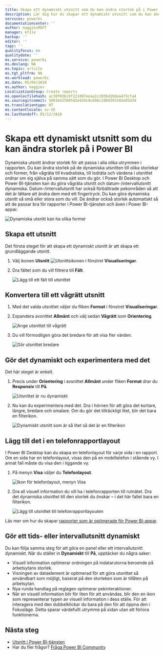 ```yaml
---
title: Skapa ett dynamiskt utsnitt som du kan ändra storlek på i Power BI
description: Lär dig hur du skapar ett dynamiskt utsnitt som du kan ändra storlek på så att det passar din rapport
services: powerbi
documentationcenter: ''
author: maggiesMSFT
manager: kfile
backup: ''
editor: ''
tags: ''
qualityfocus: no
qualitydate: ''
ms.service: powerbi
ms.devlang: NA
ms.topic: article
ms.tgt_pltfrm: NA
ms.workload: powerbi
ms.date: 05/04/2018
ms.author: maggies
LocalizationGroup: Create reports
ms.openlocfilehash: ac30f03bc9f221097eeaa1c203bd19daa473cfa4
ms.sourcegitcommit: 50016425005d2e929c8c606c2d0d393342e05d39
ms.translationtype: HT
ms.contentlocale: sv-SE
ms.lasthandoff: 05/12/2018
---
```

# <a name="create-a-responsive-slicer-you-can-resize-in-power-bi"></a>Skapa ett dynamiskt utsnitt som du kan ändra storlek på i Power BI

Dynamiska utsnitt ändrar storlek för att passa i alla olika utrymmen i rapporten. Du kan ändra storlek på de dynamiska utsnitten till olika storlekar och former, från vågräta till kvadratiska, till lodräta och värdena i utsnittet ordnar om sig själva på samma sätt som du gör. I Power BI Desktop och Power BI-tjänsten kan du göra vågräta utsnitt och datum-/intervallutsnitt dynamiska. Datum-/intervallutsnitt har också förbättrade pekområden så att det är lättare att ändra dem med ett fingertryck. Du kan göra dynamiska utsnitt så små eller stora som du vill. De ändrar också storlek automatiskt så att de passar bra för rapporter i Power BI-tjänsten och även i Power BI-appar. 

![Dynamiska utsnitt kan ha olika former](media/power-bi-slicer-filter-responsive/power-bi-slicer-filter-responsive-0-slicer.gif)

## <a name="create-a-slicer"></a>Skapa ett utsnitt

Det första steget för att skapa ett dynamiskt utsnitt är att skapa ett grundläggande utsnitt. 

1. Välj ikonen **Utsnitt** ![Utsnittsikonen](media/power-bi-slicer-filter-responsive/power-bi-slicer-filter-responsive-0-slicer-icon.png) i fönstret **Visualiseringar**.
2. Dra fältet som du vill filtrera till **Fält**.

    ![Lägg till ett fält till utsnittet](media/power-bi-slicer-filter-responsive/power-bi-slicer-filter-responsive-1-create.png)

## <a name="convert-to-a-horizontal-slicer"></a>Konvertera till ett vågrätt utsnitt

1. Med det valda utsnittet väljer du fliken **Format** i fönstret **Visualiseringar**.
2. Expandera avsnittet **Allmänt** och välj sedan **Vågrätt** som **Orientering**.

    ![Ange utsnittet till vågrätt](media/power-bi-slicer-filter-responsive/power-bi-slicer-filter-responsive-2-horizontal.png) 

1.  Du vill förmodligen göra det bredare för att visa fler värden.

     ![Gör utsnittet bredare](media/power-bi-slicer-filter-responsive/power-bi-slicer-filter-responsive-3-wider.png)

## <a name="make-it-responsive-and-experiment-with-it"></a>Gör det dynamiskt och experimentera med det

Det här steget är enkelt. 

1. Precis under **Orientering** i avsnittet **Allmänt** under fliken **Format** drar du **Responsiv** till **På**.  

    ![Utsnittet är nu dynamiskt](media/power-bi-slicer-filter-responsive/power-bi-slicer-filter-responsive-4-responsive-on.png)

1. Nu kan du experimentera med det. Dra i hörnen för att göra det kortare, längre, bredare och smalare. Om du gör det tillräckligt litet, blir det bara en filterikon.

    ![Dynamiskt utsnitt som är så litet så det är en filterikon](media/power-bi-slicer-filter-responsive/power-bi-slicer-filter-responsive-5-mini-icon.png)

## <a name="add-it-to-a-phone-report-layout"></a>Lägg till det i en telefonrapportlayout

I Power BI Desktop kan du skapa en telefonlayout för varje sida i en rapport. Om en sida har en telefonlayout, visas den på en mobiltelefon i stående vy. I annat fall måste du visa den i liggande vy. 

1. På menyn **Visa** väljer du **Telefonlayout**.

     ![Ikon för telefonlayout, menyn Visa](media/power-bi-slicer-filter-responsive/power-bi-slicer-filter-responsive-6-phone-layout-button.png)
    
1. Dra all visuell information du vill ha i telefonrapporten till rutnätet. Dra det dynamiska utsnittet till den storlek du önskar – i det här fallet bara en filterikon.

    ![Lägg till utsnittet till telefonrapportlayouten](media/power-bi-slicer-filter-responsive/power-bi-slicer-filter-responsive-7-phone-slicer-icon.png)

Läs mer om hur du skapar [rapporter som är optimerade för Power BI-appar](desktop-create-phone-report.md).

## <a name="make-a-time-or-range-slicer-responsive"></a>Gör ett tids- eller intervallutsnitt dynamiskt

Du kan följa samma steg för att göra en panel eller ett intervallutsnitt dynamiskt. När du ställer in **Dynamiskt** till **På**, upptäcker du några saker:

- Visuell information optimerar ordningen på indatarutorna beroende på arbetsytans storlek. 
- Visningen av dataelement är optimerad för att göra utsnittet så användbart som möjligt, baserat på den storleken som är tillåten på arbetsytan. 
- Nya runda handtag på reglagen optimerar pekinteraktioner. 
- När en visuell information blir för liten för att användas, blir den en ikon som representerar typen av visuell information i dess ställe. För att interagera med den dubbelklickar du bara på den för att öppna den i Fokusläge. Detta sparar värdefullt utrymme på sidan utan att förlora funktionerna.

## <a name="next-steps"></a>Nästa steg

- [Utsnitt i Power BI-tjänsten](power-bi-visualization-slicers.md)
- Har du fler frågor? [Fråga Power BI Community](http://community.powerbi.com/)